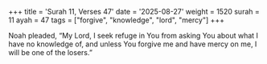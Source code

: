 +++
title = 'Surah 11, Verses 47'
date = '2025-08-27'
weight = 1520
surah = 11
ayah = 47
tags = ["forgive", "knowledge", "lord", "mercy"]
+++

Noah pleaded, “My Lord, I seek refuge in You from asking You about what I have no knowledge of, and unless You forgive me and have mercy on me, I will be one of the losers.”
